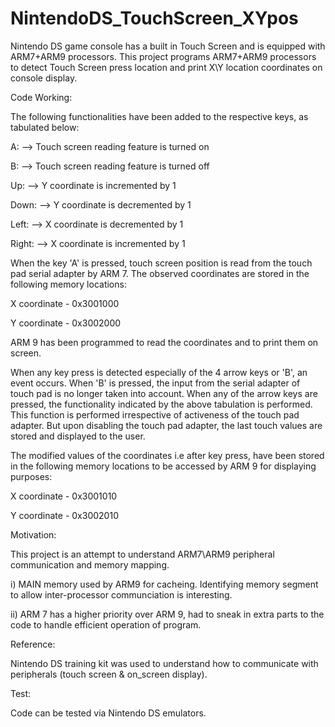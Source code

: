 # NintendoDS_TouchScreen_XYpos
Nintendo DS game console has a built in Touch Screen and is equipped with ARM7+ARM9 processors. This project programs ARM7+ARM9 processors to detect Touch Screen press location and print X\Y location coordinates on console display.


Code Working:

The following functionalities have been added to the respective keys, as tabulated below:

 A: -->        	Touch screen reading feature is turned on
 
 B: -->	        	Touch screen reading feature is turned off
 
 Up: -->	       	Y coordinate is incremented by 1
 
 Down:	-->       Y coordinate is decremented by 1
 
 Left: -->      	X coordinate is decremented by 1
 
 Right: -->      X coordinate is incremented by 1

When the key 'A' is pressed, touch screen position is read from the touch pad serial adapter by ARM 7. The observed coordinates are stored in the following memory locations:

X coordinate - 0x3001000

Y coordinate - 0x3002000

ARM 9 has been programmed to read the coordinates and to print them on screen.

When any key press is detected especially of the 4 arrow keys or 'B', an event occurs. When 'B' is pressed, the input from the serial adapter of touch pad is no longer taken into account. When any of the arrow keys are pressed, the functionality indicated by the above tabulation is performed. This function is performed irrespective of activeness of the touch pad adapter. But upon disabling the touch pad adapter, the last touch values are stored and displayed to the user.

The modified values of the coordinates i.e after key press, have been stored in the following memory locations to be accessed by ARM 9 for displaying purposes:

X coordinate - 0x3001010


Y coordinate - 0x3002010

Motivation:

This project is an attempt to understand ARM7\ARM9 peripheral communication and memory mapping.

 
 i) MAIN memory used by ARM9 for cacheing. Identifying memory segment to allow inter-processor communciation is interesting. 
 
 ii) ARM 7 has a higher priority over ARM 9, had to sneak in extra parts to the code to handle efficient operation of program.  

Reference:

  Nintendo DS training kit was used to understand how to communicate with peripherals (touch screen & on_screen display).
  
Test:

 Code can be tested via Nintendo DS emulators.

